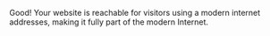Good! Your website is reachable for visitors using a modern internet addresses, making it fully part of the modern Internet.
